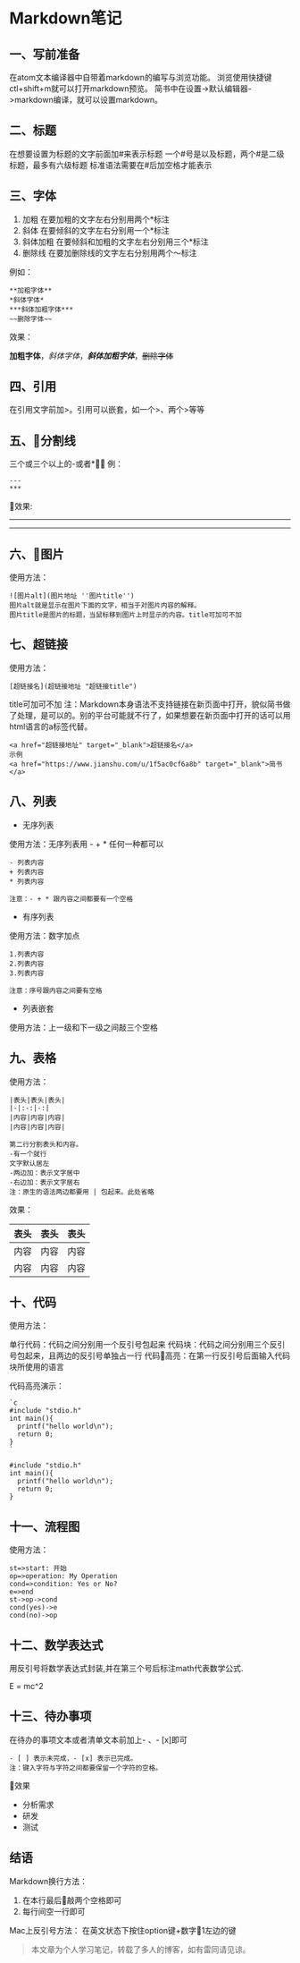 # Markdown笔记


## 一、写前准备

在atom文本编译器中自带着markdown的编写与浏览功能。
浏览使用快捷键ctl+shift+m就可以打开markdown预览。
简书中在设置->默认编辑器->markdown编译，就可以设置markdown。

## 二、标题

在想要设置为标题的文字前面加#来表示标题
一个#号是以及标题，两个#是二级标题，最多有六级标题
标准语法需要在#后加空格才能表示

## 三、字体

1. 加粗
   在要加粗的文字左右分别用两个*标注
2. 斜体
   在要倾斜的文字左右分别用一个*标注
3. 斜体加粗
   在要倾斜和加粗的文字左右分别用三个*标注
4. 删除线
   在要加删除线的文字左右分别用两个～标注

例如：

```
**加粗字体**
*斜体字体*
***斜体加粗字体***
~~删除字体~~
```

效果：

**加粗字体**，*斜体字体*，***斜体加粗字体***，~~删除字体~~

## 四、引用

在引用文字前加>。引用可以嵌套，如一个>、两个>等等

## 五、分割线

三个或三个以上的-或者*
例：

```
---
***  
```

效果:

------

------

## 六、图片

使用方法：

```
![图片alt](图片地址 ''图片title'')  
图片alt就是显示在图片下面的文字，相当于对图片内容的解释。
图片title是图片的标题，当鼠标移到图片上时显示的内容。title可加可不加
```

## 七、超链接

使用方法：

```
[超链接名](超链接地址 "超链接title")
```

title可加可不加
注：Markdown本身语法不支持链接在新页面中打开，貌似简书做了处理，是可以的。别的平台可能就不行了，如果想要在新页面中打开的话可以用html语言的a标签代替。

```
<a href="超链接地址" target="_blank">超链接名</a>
示例
<a href="https://www.jianshu.com/u/1f5ac0cf6a8b" target="_blank">简书</a>
```

## 八、列表

- 无序列表

使用方法：无序列表用 - + * 任何一种都可以

```
- 列表内容
+ 列表内容
* 列表内容
 
注意：- + * 跟内容之间都要有一个空格
```

- 有序列表

使用方法：数字加点

```
1.列表内容
2.列表内容
3.列表内容
 
注意：序号跟内容之间要有空格
```

- 列表嵌套

使用方法：上一级和下一级之间敲三个空格

## 九、表格

使用方法：

```
|表头|表头|表头|
|-|:-:|-:|
|内容|内容|内容|
|内容|内容|内容|
 
第二行分割表头和内容。
-有一个就行
文字默认居左
-两边加：表示文字居中
-右边加：表示文字居右
注：原生的语法两边都要用 | 包起来。此处省略

```

效果：

| 表头 | 表头 | 表头 |
| ---- | ---- | ---- |
| 内容 | 内容 | 内容 |
| 内容 | 内容 | 内容 |

## 十、代码

使用方法：

单行代码：代码之间分别用一个反引号包起来
代码块：代码之间分别用三个反引号包起来，且两边的反引号单独占一行
代码高亮：在第一行反引号后面输入代码块所使用的语言

代码高亮演示：

```
`c
#include "stdio.h"
int main(){
  printf("hello world\n");
  return 0;
}
`
 
#include "stdio.h"
int main(){
  printf("hello world\n");
  return 0;
}
```

## 十一、流程图

使用方法：

```flow
st=>start: 开始
op=>operation: My Operation
cond=>condition: Yes or No?
e=>end
st->op->cond
cond(yes)->e
cond(no)->op
```

## 十二、数学表达式

用反引号将数学表达式封装,并在第三个号后标注math代表数学公式.

E = mc^2

## 十三、待办事项

在待办的事项文本或者清单文本前加上- 、- [x]即可

```
- [ ] 表示未完成，- [x] 表示已完成。  
注：键入字符与字符之间都要保留一个字符的空格。
```

效果

-  分析需求
-  研发
-  测试

## 结语

Markdown换行方法：

1. 在本行最后敲两个空格即可
2. 每行间空一行即可

Mac上反引号方法：
在英文状态下按住option键+数字1左边的键

> 本文章为个人学习笔记，转载了多人的博客，如有雷同请见谅。
